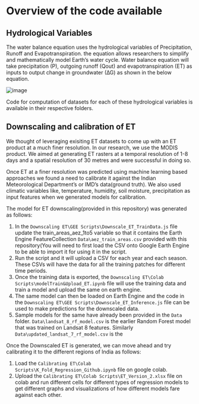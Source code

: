 # Overview of the code available

## Hydrological Variables

The water balance equation uses the hydrological variables of Precipitation, Runoff and Evapotranspiration. the equation allows researchers to simplify and mathematically model Earth’s water cycle. Water balance equation will take precipitation (P), outgoing runoff (Qout) and evapotranspiration (ET) as inputs to output change in groundwater (∆G) as shown in the below equation.

![image](https://github.com/dharmisha2207/ICTD_Groundwater_Diagnostic/assets/45630336/ec3f9e57-7312-4915-85e4-0c7b7ff178f5)


Code for computation of datasets for each of these hydrological variables is available in their respective folders.

## Downscaling and calibration of ET

We thought of leveraging exisiting ET datasets to come up with an ET product at a much finer resolution. In our research, we use
the MODIS product. We aimed at generating ET rasters at a temporal resolution of 1-8
days and a spatial resolution of 30 metres and were successful in doing so.

Once ET at a finer resolution was predicted using machine learning based approaches
we found a need to calibrate it against the Indian Meteorological Department’s or IMD’s
data(ground truth). We also used climatic variables like, temperature, humidity, soil moisture, precipitation as input features when we generated models for calibration.

The model for ET downscaling(provided in this repository) was generated as follows:
1. In the ``Downscaling ET\GEE Scripts\Downscale_ET_TrainData.js`` file update the train_areas_aez_1to5 variable so that it contains the Earth Engine FeatureCollection ``Data\aez_train_areas.csv`` provided with this repository(You will need to first load the CSV onto Google Earth Engine to be able to import it for using it in the script.
2. Run the script and it will upload a CSV for each year and each season. These CSVs will have the data for all the training patches for different time periods.
3. Once the training data is exported, the ``Downscaling ET\Colab Scripts\modelTrain&Upload_ET.ipynb`` file will use the training data and train a model and upload the same on earth engine.
4. The same model can then be loaded on Earth Engine and the code in the ``Downscaling ET\GEE Scripts\Downscale_ET_Inference.js`` file can be used to make predictions for the downscaled data.
5. Sample models for the same have already been provided in the ``Data`` folder. ``Data\landsat_8_rf_model.csv`` is the earlier Random Forest model that was trained on Landsat 8 features. Similarly ``Data\updated_landsat_7_rf_model.csv`` is the 

Once the Downscaled ET is generated, we can move ahead and try calibrating it to the different regions of India as follows:
1. Load the ``Calibrating ET\Colab Scripts\K_Fold_Regression_Github.ipynb`` file on google colab.
2. Upload the ``Calibrating ET\Colab Scripts\ET_Version_2.xlsx`` file on colab and run different cells for different types of regression models to get different graphs and visualizations of how different models fare against each other.
